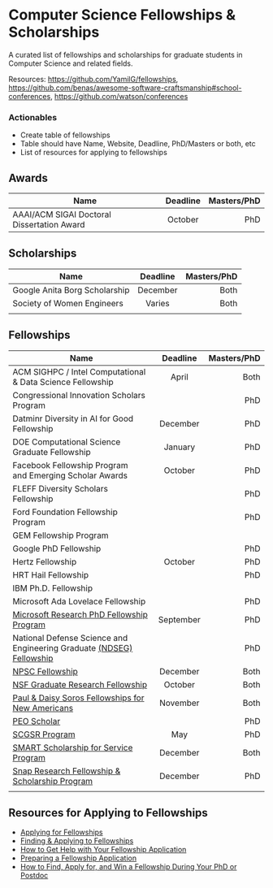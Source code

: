 # Computer Science Fellowships & Scholarships
A curated list of fellowships and scholarships for graduate students in Computer Science and related fields.

Resources: https://github.com/YamilG/fellowships, https://github.com/benas/awesome-software-craftsmanship#school-conferences, https://github.com/watson/conferences

### Actionables
* Create table of fellowships
* Table should have Name, Website, Deadline, PhD/Masters or both, etc
* List of resources for applying to fellowships


## Awards
| Name          | Deadline      | Masters/PhD  |
| ------------- |:-------------:| ------------:|
| AAAI/ACM SIGAI Doctoral Dissertation Award  | October | PhD |


## Scholarships
| Name          | Deadline      | Masters/PhD  |
| ------------- |:-------------:| ------------:|
| Google Anita Borg Scholarship | December | Both |
|  Society of Women Engineers | Varies | Both|
|               |               |              |


## Fellowships 
| Name          | Deadline      | Masters/PhD  |
| ------------- |:-------------:| ------------:|
| ACM SIGHPC / Intel Computational & Data Science Fellowship | April | Both|
| Congressional Innovation Scholars Program |               | PhD |
| Datminr Diversity in AI for Good Fellowship | December | PhD |
| DOE Computational Science Graduate Fellowship | January | PhD |
| Facebook Fellowship Program and Emerging Scholar Awards | October | PhD |
| FLEFF Diversity Scholars Fellowship     |               | PhD |
| Ford Foundation Fellowship Program |               | PhD |
| GEM Fellowship Program |               |              |
| Google PhD Fellowship |               | PhD |
| Hertz Fellowship | October | PhD |
| HRT Hail Fellowship |               | PhD |
| IBM Ph.D. Fellowship |               |              |
| Microsoft Ada Lovelace Fellowship |               | PhD |
| [Microsoft Research PhD Fellowship Program](https://www.microsoft.com/en-us/research/academic-program/phd-fellowship/) | September | PhD |
| National Defense Science and Engineering Graduate [(NDSEG) Fellowship](https://ndseg.asee.org/) |               | PhD |
| [NPSC Fellowship](http://www.npsc.org/index.html)| December | Both |
| [NSF Graduate Research Fellowship](https://www.nsfgrfp.org/) | October | Both |
| [Paul & Daisy Soros Fellowships for New Americans](https://www.pdsoros.org/) | November | Both |
| [PEO Scholar](https://www.peointernational.org/psa-eligibility-requirements) |               | PhD |
| [SCGSR Program](http://science.energy.gov/wdts/scgsr/) | May | PhD |
| [SMART Scholarship for Service Program](https://smartscholarshipprod.service-now.com/smart) | December | Both |
| [Snap Research Fellowship & Scholarship Program](https://snapresearchfs.splashthat.com/) | December | PhD |
|               |               |              |

## Resources for Applying to Fellowships
* [Applying for Fellowships](https://grad.uw.edu/graduate-student-funding/for-students/fellowships/applying-for-fellowships/)
* [Finding & Applying to Fellowships](https://www.gograd.org/financial-aid/scholarships/fellowships/)
* [How to Get Help with Your Fellowship Application](https://www.profellow.com/tips/how-to-get-help-with-your-fellowship-application/)
* [Preparing a Fellowship Application](https://funding.yale.edu/applying/how-apply)
* [How to Find, Apply for, and Win a Fellowship During Your PhD or Postdoc](http://pfforphds.com/fellowship-application/)
